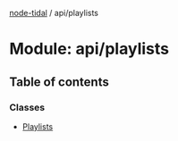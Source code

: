 [node-tidal](../README.md) / api/playlists

# Module: api/playlists

## Table of contents

### Classes

- [Playlists](../classes/api_playlists.Playlists.md)
